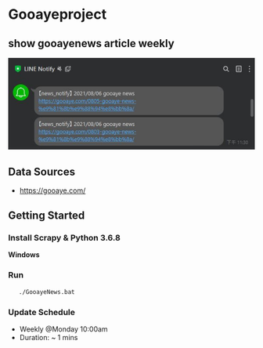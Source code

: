  # Gooayeproject
 
 ## show gooayenews article weekly
 ![gooayenews](line_notify_gooaye.JPG)

 ## Data Sources
 - https://gooaye.com/

 ## Getting Started
 
 ### Install Scrapy & Python 3.6.8
 
 **Windows**
 
 ### Run
 
 ```bat
    ./GooayeNews.bat
 ```
 
 ### Update Schedule
 
 - Weekly @Monday 10:00am
 - Duration: ~ 1 mins
 

 
